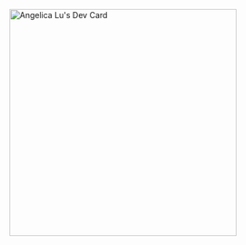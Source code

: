 <a href="https://app.daily.dev/K_CAL"><img src="https://api.daily.dev/devcards/f5767c4fec6245ceb783c3fdb85404c7.png?r=fwj" width="400" alt="Angelica Lu's Dev Card"/></a>
